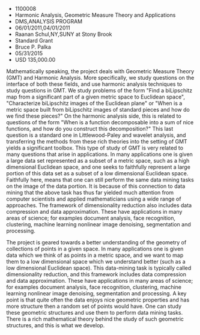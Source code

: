 
* 1100008
* Harmonic Analysis, Geometric Measure Theory and Applications
* DMS,ANALYSIS PROGRAM
* 06/01/2011,04/01/2011
* Raanan Schul,NY,SUNY at Stony Brook
* Standard Grant
* Bruce P. Palka
* 05/31/2015
* USD 135,000.00

Mathematically speaking, the project deals with Geometric Measure Theory (GMT)
and Harmonic Analysis. More specifically, we study questions on the interface of
both these fields, and use harmonic analysis techniques to study questions in
GMT. We study problems of the form "Find a biLipschitz map from a significant
part of a given metric space to Euclidean space", "Characterize biLipschitz
images of the Euclidean plane" or "When is a metric space built from biLipschitz
images of standard pieces and how do we find these pieces?" On the harmonic
analysis side, this is related to questions of the form "When is a function
decomposable into a sum of nice functions, and how do you construct this
decomposition?" This last question is a standard one in Littlewood-Paley and
wavelet analysis, and transferring the methods from these rich theories into the
setting of GMT yields a significant toolbox. This type of study of GMT is very
related to many questions that arise in applications. In many applications one
is given a large data set represented as a subset of a metric space, such as a
high dimensional Euclidean space, and one seeks to faithfully represent a large
portion of this data set as a subset of a low dimensional Euclidean space.
Faithfully here, means that one can still perform the same data mining tasks on
the image of the data portion. It is because of this connection to data mining
that the above task has thus far yielded much attention from computer scientists
and applied mathematicians using a wide range of approaches. The framework of
dimensionality reduction also includes data compression and data approximation.
These have applications in many areas of science; for examples document
analysis, face recognition, clustering, machine learning nonlinear image
denoising, segmentation and processing.

The project is geared towards a better understanding of the geometry of
collections of points in a given space. In many applications one is given data
which we think of as points in a metric space, and we want to map them to a low
dimensional space which we understand better (such as a low dimensional
Euclidean space). This data-mining task is typically called dimensionality
reduction, and this framework includes data compression and data approximation.
These have applications in many areas of science; for examples document
analysis, face recognition, clustering, machine learning nonlinear image
denoising, segmentation and processing. A key point is that quite often the data
enjoys nice geometric properties and has more structure then a random set of
points would have. One can study these geometric structures and use them to
perform data mining tasks. There is a rich mathematical theory behind the study
of such geometric structures, and this is what we develop.
